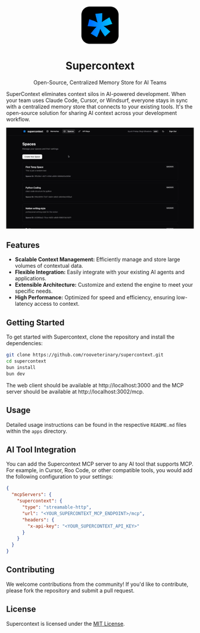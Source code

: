 <p align="center">
  <a href="https://github.com/rooveterinary/supercontext">
    <img src="assets/logo.svg" alt="Supercontext" width="100" height="100">
  </a>
</p>

<h1 align="center">Supercontext</h1>

<p align="center">
  Open-Source, Centralized Memory Store for AI Teams
</p>

SuperContext eliminates context silos in AI-powered development. When your team uses Claude Code, Cursor, or Windsurf, everyone stays in sync with a centralized memory store that connects to your existing tools. It's the open-source solution for sharing AI context across your development workflow.

<p align="center">
  <img src="assets/preview.png" alt="Supercontext Screenshot">
</p>

<h2>Features</h2>

- **Scalable Context Management:** Efficiently manage and store large volumes of contextual data.
- **Flexible Integration:** Easily integrate with your existing AI agents and applications.
- **Extensible Architecture:** Customize and extend the engine to meet your specific needs.
- **High Performance:** Optimized for speed and efficiency, ensuring low-latency access to context.

<h2>Getting Started</h2>

To get started with Supercontext, clone the repository and install the dependencies:

```bash
git clone https://github.com/rooveterinary/supercontext.git
cd supercontext
bun install
bun dev
```

The web client should be available at http://localhost:3000 and the MCP server should be available at http://localhost:3002/mcp.

<h2>Usage</h2>

Detailed usage instructions can be found in the respective `README.md` files within the `apps` directory.

<h2>AI Tool Integration</h2>

You can add the Supercontext MCP server to any AI tool that supports MCP. For example, in Cursor, Roo Code, or other compatible tools, you would add the following configuration to your settings:

```json
{
  "mcpServers": {
    "supercontext": {
      "type": "streamable-http",
      "url": "<YOUR_SUPERCONTEXT_MCP_ENDPOINT>/mcp",
      "headers": {
        "x-api-key": "<YOUR_SUPERCONTEXT_API_KEY>"
      }
    }
  }
}
```

<h2>Contributing</h2>

We welcome contributions from the community! If you'd like to contribute, please fork the repository and submit a pull request.

<h2>License</h2>

Supercontext is licensed under the [MIT License](LICENSE).
